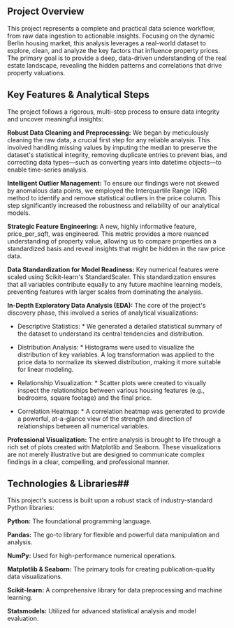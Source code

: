 ## Project Overview

This project represents a complete and practical data science workflow, from raw data ingestion to actionable insights. Focusing on the dynamic Berlin housing market, this analysis leverages a real-world dataset to explore, clean, and analyze the key factors that influence property prices. The primary goal is to provide a deep, data-driven understanding of the real estate landscape, revealing the hidden patterns and correlations that drive property valuations.

## Key Features & Analytical Steps
   The project follows a rigorous, multi-step process to ensure data integrity and uncover meaningful insights:
   
**Robust Data Cleaning and Preprocessing:** We began by meticulously cleaning the raw data, a crucial first step for any reliable analysis. This involved handling missing values by imputing the median to preserve the dataset's statistical integrity, removing duplicate entries to prevent bias, and correcting data types—such as converting years into datetime objects—to enable time-series analysis.

**Intelligent Outlier Management:** To ensure our findings were not skewed by anomalous data points, we employed the Interquartile Range (IQR) method to identify and remove statistical outliers in the price column. This step significantly increased the robustness and reliability of our analytical models.

**Strategic Feature Engineering:** A new, highly informative feature, price_per_sqft, was engineered. This metric provides a more nuanced understanding of property value, allowing us to compare properties on a standardized basis and reveal insights that might be hidden in the raw price data.

**Data Standardization for Model Readiness:** Key numerical features were scaled using Scikit-learn's StandardScaler. This standardization ensures that all variables contribute equally to any future machine learning models, preventing features with larger scales from dominating the analysis.

**In-Depth Exploratory Data Analysis (EDA):** The core of the project's discovery phase, this involved a series of analytical visualizations:

  * Descriptive Statistics: * We generated a detailed statistical summary of the dataset to understand its central tendencies and distribution.

  * Distribution Analysis: * Histograms were used to visualize the distribution of key variables. A log transformation was applied to the price data to normalize its skewed distribution, making it more suitable for linear modeling.

  * Relationship Visualization: * Scatter plots were created to visually inspect the relationships between various housing features (e.g., bedrooms, square footage) and the final price.

  * Correlation Heatmap: * A correlation heatmap was generated to provide a powerful, at-a-glance view of the strength and direction of relationships between all numerical variables.

**Professional Visualization:** The entire analysis is brought to life through a rich set of plots created with Matplotlib and Seaborn. These visualizations are not merely illustrative but are designed to communicate complex findings in a clear, compelling, and professional manner.

## Technologies & Libraries##
This project's success is built upon a robust stack of industry-standard Python libraries:

**Python:** The foundational programming language.

**Pandas:** The go-to library for flexible and powerful data manipulation and analysis.

**NumPy:** Used for high-performance numerical operations.

**Matplotlib & Seaborn:** The primary tools for creating publication-quality data visualizations.

**Scikit-learn:** A comprehensive library for data preprocessing and machine learning.

**Statsmodels:** Utilized for advanced statistical analysis and model evaluation.
